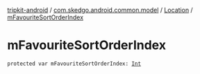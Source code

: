 [tripkit-android](../../index.md) / [com.skedgo.android.common.model](../index.md) / [Location](index.md) / [mFavouriteSortOrderIndex](./m-favourite-sort-order-index.md)

# mFavouriteSortOrderIndex

`protected var mFavouriteSortOrderIndex: `[`Int`](https://kotlinlang.org/api/latest/jvm/stdlib/kotlin/-int/index.html)
